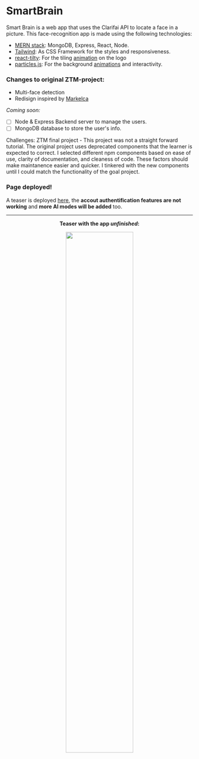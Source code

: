 # SmartBrain

Smart Brain is a web app that uses the Clarifai API to locate a face in a picture. This face-recognition app is made using the following technologies:

- [MERN stack](https://www.mongodb.com/mern-stack): MongoDB, Express, React, Node.
- [Tailwind](https://tailwindcss.com/): As CSS Framework for the styles and responsiveness.
- [react-tilty](https://www.npmjs.com/package/react-tilty): For the tiling [animation](https://codesandbox.io/s/73rqoq599j?fontsize=14&file=/src/index.js:0-27) on the logo
- [particles.js](https://www.npmjs.com/package/react-tsparticles): For the background [animations](https://vincentgarreau.com/particles.js/) and interactivity.

### Changes to original ZTM-project: 
- Multi-face detection 
- Redisign inspired by [Markelca](https://github.com/MarkelCA/smart-brain)

*Coming soon:*
- [ ] Node & Express Backend server to manage the users.
- [ ] MongoDB database to store the user's info.

Challenges: 
ZTM final project - This project was not a straight forward tutorial. The original project uses deprecated components that the learner is expected to correct. I selected different npm components based on ease of use, clarity of documentation, and cleaness of code.  These factors should make maintanence easier and quicker. I tinkered with the new components until I could match the functionality of the goal project.

### Page deployed!
A teaser is deployed [here](https://markelca.github.io/smart-brain/), the **accout authentification features are not working** and **more AI modes will be added** too.

---

<div align='center'>
<p><b>Teaser with the app <em>unfinished</em>:<b></p>
<img src='https://user-images.githubusercontent.com/76633510/122643412-f9c3b780-d10f-11eb-9927-a0b649ee41fb.png' width='60%'/>
</div>


